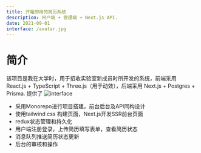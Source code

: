 ```yaml
---
title: 开箱即用的简历系统
description: 用户端 + 管理端 + Next.js API.
date: 2021-09-01
interface: /avatar.jpg
---
```

# 简介

该项目是我在大学时，用于招收实验室新成员时所开发的系统，前端采用 React.js + TypeScript + Three.js（用于动效），后端采用 Next.js + Postgres + Prisma.
提供了
![interface](https://www.gitkraken.com/wp-content/uploads/2022/10/netflix-150x150.png)
- 采用Monorepo进行项目搭建，前台后台及API同构设计
- 使用tailwind css 构建页面，Next.js开发SSR前台页面
- redux状态管理和持久化
- 用户端注册登录，上传简历填写表单，查看简历状态
- 消息队列推送简历状态更新
- 后台的审核和操作
